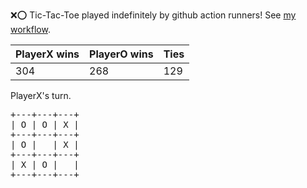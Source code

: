 :x::o: Tic-Tac-Toe played indefinitely by github action runners! See [my workflow](.github/workflows/play.yaml).

|PlayerX wins|PlayerO wins|Ties|
|-|-|-|
|304|268|129|

PlayerX's turn.

<pre>
+---+---+---+
| O | O | X |
+---+---+---+
| O |   | X |
+---+---+---+
| X | O |   |
+---+---+---+
</pre>